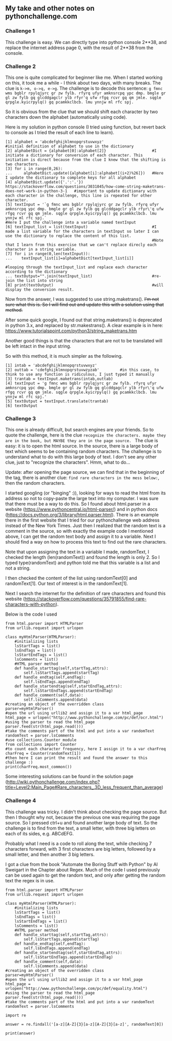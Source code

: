## My take and other notes on pythonchallenge.com

### Challenge 1
This challenge is easy. We can directly type into python console 2\*\*38, and replace the internet address page 0, with the result of 2\*\*38 from the console.

### Challenge 2
This one is quite complicated for beginner like me. When I started working on this, it took me a while - I think about two days, with many breaks. 
The clue is `k->m, o->q, e->g`. 
The challenge is to decode this sentence: 
`g fmnc wms bgblr rpylqjyrc gr zw fylb. rfyrq ufyr amknsrcpq ypc dmp. bmgle gr gl zw fylb gq glcddgagclr ylb rfyr'q ufw rfgq rcvr gq qm jmle. sqgle qrpgle.kyicrpylq() gq pcamkkclbcb. lmu ynnjw ml rfc spj.`

So it is obvious from the clue that we should shift each character by two characters down the alphabet (automatically using code).

Here is my solution in python console (I tried using function, but revert back to console as I tried the result of each line to learn).
```
[1] alphabet = 'abcdefghijklmnopqrstuvwxyz'                     #initial definition of alphabet to use in the dictionary
[2] alphabetDict = {alphabet[0]:alphabet[2]}                    #I initiate a dictionary for conversion of each character. This initiation is direct because from the clue I knew that the shifting is two characters.
[3] for i in range(0,26):
...     alphabetDict.update({alphabet[i]:alphabet[(i+2)%26]})   #Here I update the dictionary to complete keys for all alphabet
[4] alphabetDict.update({'.':'.'})                           https://stackoverflow.com/questions/3031045/how-come-string-maketrans-does-not-work-in-python-3-1   #important to update dictionary with each character in the challenge, this line is repeated for other character.
[5] textInput = '`g fmnc wms bgblr rpylqjyrc gr zw fylb. rfyrq ufyr amknsrcpq ypc dmp. bmgle gr gl zw fylb gq glcddgagclr ylb rfyr\'q ufw rfgq rcvr gq qm jmle. sqgle qrpgle.kyicrpylq() gq pcamkkclbcb. lmu ynnjw ml rfc spj.`
#Here I put the challenge into a variable named textInput
[6] textInput_list = list(textInput)                            #I made a list variable for the characters in textInput so later I can use the dictionary to replace the content of this list.
                                                                #Note that I learn from this exercise that we can't replace direcly each character in a string variable.
[7] for i in range(0,len(textInput)):
...    textInput_list[i]=alphabetDict[textInput_list[i]]
                                                                #looping through the textInput_list and replace each character according to the dictionary
... textOutput="".join(textInput_list)                          #re-join the list into string
[8] print(textOutput)                                           #will display the conversion result.
```
Now from the answer, I was suggested to use string.maketrans(). ~~I'm not sure what this is. So I will find out and update this with a solution using that method.~~

After some quick google, I found out that string.maketrans() is deprecated in python 3.x, and replaced by str.makestrans(). A clear example is in here: https://www.tutorialspoint.com/python3/string_maketrans.htm

Another good things is that the characters that are not to be translated will be left intact in the input string.

So with this method, it is much simpler as the following.

```
[1] intab = 'abcdefghijklmnopqrstuvwxyz'
[2] outtab = 'cdefghijklmnopqrstuvwzyzab'         #in this case, to think to use any function is ridiculous, I just typed it manually
[3] trantab = textInput.maketrans(intab,outtab)
[4] textInput = 'g fmnc wms bgblr rpylqjyrc gr zw fylb. rfyrq ufyr amknsrcpq ypc dmp. bmgle gr gl zw fylb gq glcddgagclr ylb rfyr\'q ufw rfgq rcvr gq qm jmle. sqgle qrpgle.kyicrpylq() gq pcamkkclbcb. lmu ynnjw ml rfc spj.'
[5] textOutput = textInput.translate(trantab)
[6] textOutput
```

### Challenge 3
This one is already difficult, but search engines are your friends. So to quote the challenge, here is the clue `recognize the characters. maybe they are in the book,
but MAYBE they are in the page source.
`
The clue is easy: it is to open the html source. In the source, there is a large body of text which seems to be containing random characters. The challenge is to understand what to do with this large body of text. I don't see any other clue, just to "recognize the characters". Hmm, what to do...

Update: after opening the page source, we can find that in the beginning of the <html> tag, there is another clue: `find rare characters in the mess below:`, then the random characters.

I started googling (or "binging" :)), looking for ways to read the html from its address so not to copy-paste the large text into my computer. I was sure that there must be a way to do this. So I found about html.parser in a website (https://www.pythoncentral.io/html-parser/) and in python docs (https://docs.python.org/3/library/html.parser.html). There is an example there in the first website that I tried for our pythonchallenge web address instead of the New York Times. Just then I realized that the random text is a comment in the source, so with exactly the example code I mentioned above, I can get the random text body and assign it to a variable. Next I should find a way on how to process this text to find out the rare characters.

Note that upon assigning the text in a variable I made, randomText, I checked the length (len(randomText)) and found the length is only 2. So I typed type(randomText) and python told me that this variable is a list and not a string.

I then checked the content of the list using randomText[0] and randomText[1]. Our text of interest is in the randomText[1]. 

Next I search the internet for the definition of rare characters and found this website (https://stackoverflow.com/questions/35791855/find-rare-characters-with-python). 

Below is the code I used
```
from html.parser import HTMLParser
from urllib.request import urlopen

class myHtmlParser(HTMLParser):
    #initializing lists
    lsStartTags = list()
    lsEndTags = list()
    lsStartEndTags = list()
    lsComments = list()
    #HTML parser method
    def handle_starttag(self,startTag,attrs):
        self.lsStartTags.append(startTag)
    def handle_endtag(self,endTag):
        self.lsEndTags.append(endTag)
    def handle_startendtag(self,startEndTag,attrs):
        self.lsStartEndTags.append(startEndTag)
    def handle_comment(self,data):
        self.lsComments.append(data)
#creating an object of the overridden class
parser=myHtmlParser()
#open the url using urllib2 and assign it to a var html_page
html_page = urlopen("http://www.pythonchallenge.com/pc/def/ocr.html")
#using the parser to read the html_page
parser.feed(str(html_page.read()))
#take the comments part of the html and put into a var randomText
randomText = parser.lsComments
#use collections.Counter module
from collections import Counter
#to count each character frequency, here I assign it to a var charFreq
charFreq = Counter(randomText[1])
#then here I can print the result and found the answer to this challenge :)
print(charFreq.most_common())

```
Some interesting solutions can be found in the solution page (http://wiki.pythonchallenge.com/index.php?title=Level2:Main_Page#Rare_characters_.3D_less_frequent_than_average)
 
### Challenge 4
This challenge was tricky. I didn't think about checking the page source. But then I thought why not, because the previous one was requiring the page source. So I pressed ctrl+u and found another large body of text. So the challenge is to find from the text, a small letter, with three big letters on each of its sides, e.g. ABCdEFG. 

Probably what I need is a code to roll along the text, while checking 7 characters forward, with 3 first characters are big letters, followed by a small letter, and then another 3 big letters.

I got a clue from the book "Automate the Boring Stuff with Python" by Al Sweigart in the Chapter about Regex. Much of the code I used previously can be used again to get the random text, and only after getting the random text the regex is in use.

```
from html.parser import HTMLParser
from urllib.request import urlopen

class myHtmlParser(HTMLParser):
    #initializing lists
    lsStartTags = list()
    lsEndTags = list()
    lsStartEndTags = list()
    lsComments = list()
    #HTML parser method
    def handle_starttag(self,startTag,attrs):
        self.lsStartTags.append(startTag)
    def handle_endtag(self,endTag):
        self.lsEndTags.append(endTag)
    def handle_startendtag(self,startEndTag,attrs):
        self.lsStartEndTags.append(startEndTag)
    def handle_comment(self,data):
        self.lsComments.append(data)
#creating an object of the overridden class
parser=myHtmlParser()
#open the url using urllib2 and assign it to a var html_page
html_page = urlopen("http://www.pythonchallenge.com/pc/def/equality.html")
#using the parser to read the html_page
parser.feed(str(html_page.read()))
#take the comments part of the html and put into a var randomText
randomText = parser.lsComments

import re

answer = re.findall('[a-z][A-Z]{3}[a-z][A-Z]{3}[a-z]', randomText[0])

print(answer)
```


